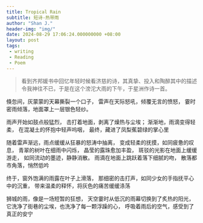 ```yaml
---
title: Tropical Rain
subtitle: 短诗-热带雨
author: "Shan J."
header-img: "img/"
date: 2024-08-29 17:06:24.000000000 +08:00
layout: post
tags:
 - writing
 - Reading
 - Poem
---
```


> 看到齐邦媛书中回忆年轻时候看济慈的诗，其真挚、投入和陶醉其中的描述令我神往不已，于是在这个滂沱大雨的下午，于星洲作诗一首。

倏忽间，灰蒙蒙的天幕撕裂一个口子，
雷声在天际怒吼，倾覆无言的愤怒，
霎时密雨倾落，地面罩上一层银色轻纱。

雨声开始如鼓点般猛烈，
击打着地面，剥离了燥热与尘埃；
渐渐地，雨滴变得轻柔，
在混凝土的怀抱中轻声呜咽，
最终，藏进了凤梨蕉碧绿的掌心里

随着雷声渐远，雨点缓缓从狂暴的怒涛中抽离，
变成轻柔的抚摸，如同疲惫的叹息，
青翠的树叶在细雨中闪烁，
晶莹的露珠愈加丰盈，
斑驳的光影在地面上缓缓游走，
如同流动的墨迹，静静消散。
雨滴在地面上跳跃着落下细腻的吻，
散落都市角落，悄然低吟

终于，窗外饱满的雨露在叶子上滑落，
那细密的击打声，如同少女的手指抚平心中的沉重，
带来温柔的释怀，将灰色的痛苦缓缓涤荡

狮城的雨，像是一场短暂的狂想，
天空霎时从低沉的雨幕切换到了炙热的阳光，
它洗净了街巷的尘埃，也洗净了每一颗浮躁的心，
呼吸着雨后的空气，感受到了真正的安宁



